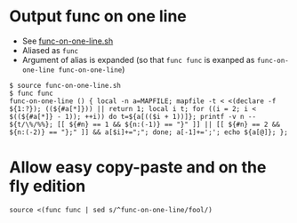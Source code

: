# Output func on one line

- See [func-on-one-line.sh][]
- Aliased as `func`
- Argument of alias is expanded (so that `func func` is exanped as
  `func-on-one-line func-on-one-line`)

```console
$ source func-on-one-line.sh
$ func func
func-on-one-line () { local -n a=MAPFILE; mapfile -t < <(declare -f ${1:?}); ((${#a[*]})) || return 1; local i t; for ((i = 2; i < $((${#a[*]} - 1)); ++i)) do t=${a[(($i + 1))]}; printf -v n -- ${t/\%/%%}; [[ ${#n} == 1 && ${n:(-1)} == "}" ]] || [[ ${#n} == 2 && ${n:(-2)} == "};" ]] && a[$i]+=";"; done; a[-1]+=';'; echo ${a[@]}; };
```
[func-on-one-line.sh]: func-on-one-line.sh "sibling file"

# Allow easy copy-paste and on the fly edition

```console
source <(func func | sed s/^func-on-one-line/fool/)
```

[Local Variables:]::
[indent-tabs-mode: nil]::
[End:]::
